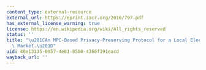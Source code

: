 ```yaml
---
content_type: external-resource
external_url: https://eprint.iacr.org/2016/797.pdf
has_external_license_warning: true
license: https://en.wikipedia.org/wiki/All_rights_reserved
status: ''
title: "\u201CAn MPC-Based Privacy-Preserving Protocol for a Local Electricity Trading\
  \ Market.\u201D"
uid: 48e13135-0957-4e81-8500-4366f191eacd
wayback_url: ''
---
```

